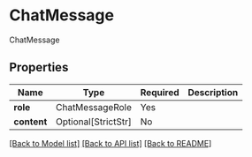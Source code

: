 # ChatMessage

ChatMessage

## Properties
| Name | Type | Required | Description |
| ------------ | ------------- | ------------- | ------------- |
**role** | ChatMessageRole | Yes |  |
**content** | Optional[StrictStr] | No |  |


[[Back to Model list]](../../../README.md#models-v1-link) [[Back to API list]](../../README.md#documentation-for-api-endpoints) [[Back to README]](../../README.md)
